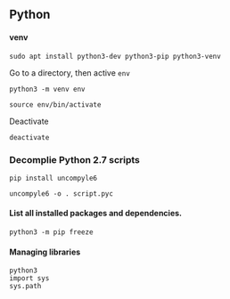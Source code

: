 ## Python

#### venv

```
sudo apt install python3-dev python3-pip python3-venv
```

Go to a directory, then active `env`
```
python3 -m venv env
```
```
source env/bin/activate
```
Deactivate
```
deactivate
```

### Decomplie Python 2.7 scripts
```
pip install uncompyle6
```
```
uncompyle6 -o . script.pyc
```



#### List all installed packages and dependencies. 

```
python3 -m pip freeze
```

#### Managing libraries 

```
python3
import sys
sys.path
```


